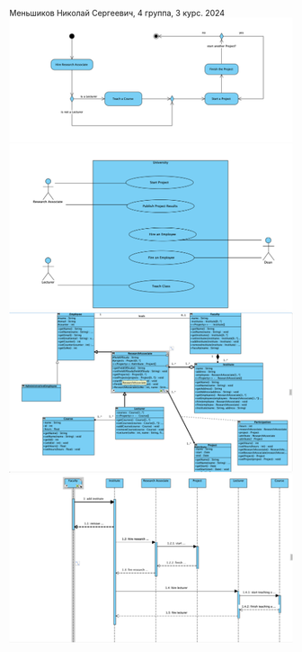 Меньшиков Николай Сергеевич, 4 группа, 3 курс. 2024
![Screenshot 2024-12-24 at 01.27.41.png](images/Screenshot%202024-12-24%20at%2001.27.41.png)
![Screenshot 2024-12-24 at 01.29.18.png](images/Screenshot%202024-12-24%20at%2001.29.18.png)
![Screenshot 2024-12-24 at 01.30.19.png](images/Screenshot%202024-12-24%20at%2001.30.19.png)
![Screenshot 2024-12-24 at 01.30.40.png](images/Screenshot%202024-12-24%20at%2001.30.40.png)